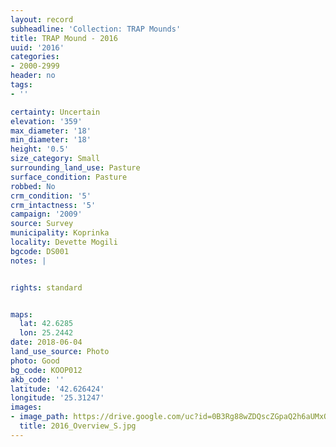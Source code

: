 ```yaml
---
layout: record
subheadline: 'Collection: TRAP Mounds'
title: TRAP Mound - 2016
uuid: '2016'
categories:
- 2000-2999
header: no
tags:
- ''

certainty: Uncertain
elevation: '359'
max_diameter: '18'
min_diameter: '18'
height: '0.5'
size_category: Small
surrounding_land_use: Pasture
surface_condition: Pasture
robbed: No
crm_condition: '5'
crm_intactness: '5'
campaign: '2009'
source: Survey
municipality: Koprinka
locality: Devette Mogili
bgcode: DS001
notes: |


rights: standard


maps:
  lat: 42.6285
  lon: 25.2442
date: 2018-06-04
land_use_source: Photo
photo: Good
bg_code: KOOP012
akb_code: ''
latitude: '42.626424'
longitude: '25.31247'
images:
- image_path: https://drive.google.com/uc?id=0B3Rg88wZDQscZGpaQ2h6aUMxOXM
  title: 2016_Overview_S.jpg
---
```

